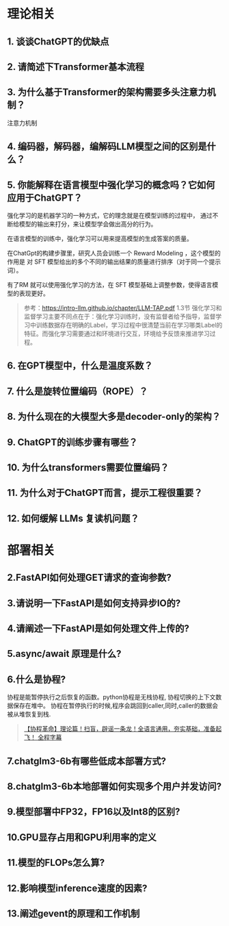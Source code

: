 # 理论相关

## 1. 谈谈ChatGPT的优缺点

## 2. 请简述下Transformer基本流程

## 3. 为什么基于Transformer的架构需要多头注意力机制？

注意力机制

## 4. 编码器，解码器，编解码LLM模型之间的区别是什么？

## 5. 你能解释在语言模型中强化学习的概念吗？它如何应用于ChatGPT？

强化学习的是机器学习的一种方式，它的理念就是在模型训练的过程中，
通过不断给模型的输出来打分，来让模型学会做出高分的行为。

在语言模型的训练中，强化学习可以用来提高模型的生成答案的质量。

在ChatGpt的构建步骤里，研究人员会训练一个 Reward Modeling ，这个模型的作用是
对 SFT 模型给出的多个不同的输出结果的质量进行排序（对于同一个提示词）。

有了RM 就可以使用强化学习的方法，在 SFT 模型基础上调整参数，使得语言模型的表现更好。

> 参考：https://intro-llm.github.io/chapter/LLM-TAP.pdf 1.3节
> 强化学习和监督学习主要不同点在于：强化学习训练时，没有监督者给予指导，监督学习中训练数据存在明确的Label，学习过程中很清楚当前在学习哪类Label的特征。而强化学习需要通过和环境进行交互，环境给予反馈来推进学习过程。

## 6. 在GPT模型中，什么是温度系数？

## 7. 什么是旋转位置编码（ROPE）？

## 8. 为什么现在的大模型大多是decoder-only的架构？

## 9. ChatGPT的训练步骤有哪些？

## 10. 为什么transformers需要位置编码？

## 11. 为什么对于ChatGPT而言，提示工程很重要？

## 12. 如何缓解 LLMs 复读机问题？

# 部署相关

## 2.FastAPI如何处理GET请求的查询参数?

## 3.请说明一下FastAPI是如何支持异步IO的?

## 4.请阐述一下FastAPI是如何处理文件上传的?

## 5.async/await 原理是什么?

## 6.什么是协程?

协程是能暂停执行之后恢复的函数。python协程是无栈协程, 协程切换的上下文数据保存在堆中。
协程在暂停执行的时候,程序会跳回到caller,同时,caller的数据会被从堆恢复到栈.

> [【协程革命】理论篇！扫盲，辟谣一条龙！全语言通用，夯实基础，准备起飞！ 全程字幕](https://bilibili.com/video/BV1K14y1v7cw/?spm_id_from=333.999.0.0&vd_source=27d3b33a76014ebb5a906ad40fa382de)

## 7.chatglm3-6b有哪些低成本部署方式?

## 8.chatglm3-6b本地部署如何实现多个用户并发访问?

## 9.模型部署中FP32，FP16以及Int8的区别?

## 10.GPU显存占用和GPU利用率的定义

## 11.模型的FLOPs怎么算?

## 12.影响模型inference速度的因素?

## 13.阐述gevent的原理和工作机制
